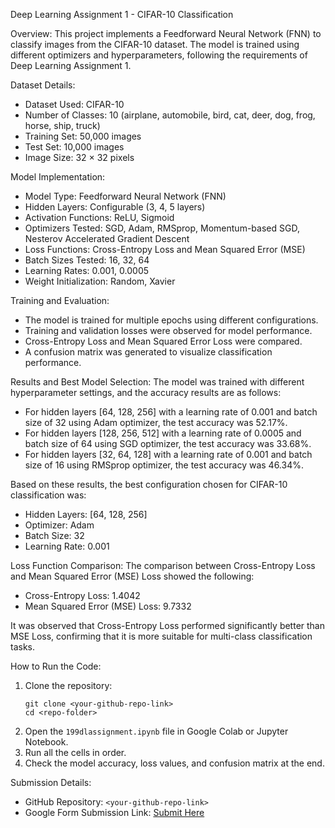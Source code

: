 Deep Learning Assignment 1 - CIFAR-10 Classification

Overview:
This project implements a Feedforward Neural Network (FNN) to classify images from the CIFAR-10 dataset. The model is trained using different optimizers and hyperparameters, following the requirements of Deep Learning Assignment 1.

Dataset Details:
- Dataset Used: CIFAR-10
- Number of Classes: 10 (airplane, automobile, bird, cat, deer, dog, frog, horse, ship, truck)
- Training Set: 50,000 images
- Test Set: 10,000 images
- Image Size: 32 × 32 pixels

Model Implementation:
- Model Type: Feedforward Neural Network (FNN)
- Hidden Layers: Configurable (3, 4, 5 layers)
- Activation Functions: ReLU, Sigmoid
- Optimizers Tested: SGD, Adam, RMSprop, Momentum-based SGD, Nesterov Accelerated Gradient Descent
- Loss Functions: Cross-Entropy Loss and Mean Squared Error (MSE)
- Batch Sizes Tested: 16, 32, 64
- Learning Rates: 0.001, 0.0005
- Weight Initialization: Random, Xavier

Training and Evaluation:
- The model is trained for multiple epochs using different configurations.
- Training and validation losses were observed for model performance.
- Cross-Entropy Loss and Mean Squared Error Loss were compared.
- A confusion matrix was generated to visualize classification performance.

Results and Best Model Selection:
The model was trained with different hyperparameter settings, and the accuracy results are as follows:

- For hidden layers [64, 128, 256] with a learning rate of 0.001 and batch size of 32 using Adam optimizer, the test accuracy was 52.17%.
- For hidden layers [128, 256, 512] with a learning rate of 0.0005 and batch size of 64 using SGD optimizer, the test accuracy was 33.68%.
- For hidden layers [32, 64, 128] with a learning rate of 0.001 and batch size of 16 using RMSprop optimizer, the test accuracy was 46.34%.

Based on these results, the best configuration chosen for CIFAR-10 classification was:
- Hidden Layers: [64, 128, 256]
- Optimizer: Adam
- Batch Size: 32
- Learning Rate: 0.001

Loss Function Comparison:
The comparison between Cross-Entropy Loss and Mean Squared Error (MSE) Loss showed the following:
- Cross-Entropy Loss: 1.4042
- Mean Squared Error (MSE) Loss: 9.7332

It was observed that Cross-Entropy Loss performed significantly better than MSE Loss, confirming that it is more suitable for multi-class classification tasks.

How to Run the Code:
1. Clone the repository:
   ```
   git clone <your-github-repo-link>
   cd <repo-folder>
   ```
2. Open the `199dlassignment.ipynb` file in Google Colab or Jupyter Notebook.
3. Run all the cells in order.
4. Check the model accuracy, loss values, and confusion matrix at the end.

Submission Details:
- GitHub Repository: `<your-github-repo-link>`
- Google Form Submission Link: [Submit Here](https://forms.gle/Xdn6qYDDQpGg77Aw5)
